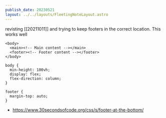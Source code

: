 ```yaml
---
publish_date: 20230521    
layout: ../../layouts/FleetingNoteLayout.astro
---
```

revisting [[20211011]] and trying to keep footers in the correct location. This works well

```
<body>
  <main><!-- Main content --></main>
  <footer><!-- Footer content --></footer>
</body>
```

```
body {
  min-height: 100vh;
  display: flex;
  flex-direction: column;
}

footer {
  margin-top: auto;
}
```

- https://www.30secondsofcode.org/css/s/footer-at-the-bottom/